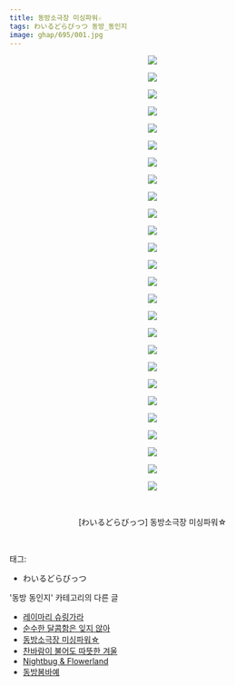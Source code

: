 ```yaml
---
title: 동방소극장 미싱파워☆
tags: わいるどらびっつ 동방_동인지
image: ghap/695/001.jpg
---
```

<div class="article">
<p style="text-align: center; clear: none; float: none;"><img src="{{ site.nasurl }}/ghap/695/001.jpg"/></p>
<p style="text-align: center; clear: none; float: none;"><img src="{{ site.nasurl }}/ghap/695/002.jpg"/></p>
<p style="text-align: center; clear: none; float: none;"><img src="{{ site.nasurl }}/ghap/695/003.jpg"/></p>
<p style="text-align: center; clear: none; float: none;"><img src="{{ site.nasurl }}/ghap/695/004.jpg"/></p>
<p style="text-align: center; clear: none; float: none;"><img src="{{ site.nasurl }}/ghap/695/005.jpg"/></p>
<p style="text-align: center; clear: none; float: none;"><img src="{{ site.nasurl }}/ghap/695/006.jpg"/></p>
<p style="text-align: center; clear: none; float: none;"><img src="{{ site.nasurl }}/ghap/695/007.jpg"/></p>
<p style="text-align: center; clear: none; float: none;"><img src="{{ site.nasurl }}/ghap/695/008.jpg"/></p>
<p style="text-align: center; clear: none; float: none;"><img src="{{ site.nasurl }}/ghap/695/009.jpg"/></p>
<p style="text-align: center; clear: none; float: none;"><img src="{{ site.nasurl }}/ghap/695/010.jpg"/></p>
<p style="text-align: center; clear: none; float: none;"><img src="{{ site.nasurl }}/ghap/695/011.jpg"/></p>
<p style="text-align: center; clear: none; float: none;"><img src="{{ site.nasurl }}/ghap/695/012.jpg"/></p>
<p style="text-align: center; clear: none; float: none;"><img src="{{ site.nasurl }}/ghap/695/013.jpg"/></p>
<p style="text-align: center; clear: none; float: none;"><img src="{{ site.nasurl }}/ghap/695/014.jpg"/></p>
<p style="text-align: center; clear: none; float: none;"><img src="{{ site.nasurl }}/ghap/695/015.jpg"/></p>
<p style="text-align: center; clear: none; float: none;"><img src="{{ site.nasurl }}/ghap/695/016.jpg"/></p>
<p style="text-align: center; clear: none; float: none;"><img src="{{ site.nasurl }}/ghap/695/017.jpg"/></p>
<p style="text-align: center; clear: none; float: none;"><img src="{{ site.nasurl }}/ghap/695/018.jpg"/></p>
<p style="text-align: center; clear: none; float: none;"><img src="{{ site.nasurl }}/ghap/695/019.jpg"/></p>
<p style="text-align: center; clear: none; float: none;"><img src="{{ site.nasurl }}/ghap/695/020.jpg"/></p>
<p style="text-align: center; clear: none; float: none;"><img src="{{ site.nasurl }}/ghap/695/021.jpg"/></p>
<p style="text-align: center; clear: none; float: none;"><img src="{{ site.nasurl }}/ghap/695/022.jpg"/></p>
<p style="text-align: center; clear: none; float: none;"><img src="{{ site.nasurl }}/ghap/695/023.jpg"/></p>
<p style="text-align: center; clear: none; float: none;"><img src="{{ site.nasurl }}/ghap/695/024.jpg"/></p>
<p style="text-align: center; clear: none; float: none;"><img src="{{ site.nasurl }}/ghap/695/025.jpg"/></p>
<p style="text-align: center; clear: none; float: none;"><img src="{{ site.nasurl }}/ghap/695/026.jpg"/></p>
<p style="text-align: center; clear: none; float: none;"><br/></p>
<p style="text-align: center; clear: none; float: none;">[わいるどらびっつ] 동방소극장 미싱파워☆</p>
<p><br/></p>
</div><div class="tagTrail">
<p>태그: </p>
<ul>
<li>わいるどらびっつ</li>
</ul>
</div><div class="another">
<p>'동방 동인지' 카테고리의 다른 글</p>
<ul>
<li><a href="/2016-07-06-ghap_698">레이마리 슈링가라</a></li>
<li><a href="/2016-07-06-ghap_696">순수한 달콤함은 잊지 않아</a></li>
<li><a href="/2016-07-06-ghap_695">동방소극장 미싱파워☆</a></li>
<li><a href="/2016-07-06-ghap_694">찬바람이 불어도 따뜻한 겨울</a></li>
<li><a href="/2016-07-06-ghap_693">Nightbug &amp; Flowerland</a></li>
<li><a href="/2016-07-05-ghap_692">동방봄바예</a></li>
</ul>
</div><div class="cb_module cb_fluid">
<div class="cb_wrt cb_profile">
</div><!-- commentList close -->
</div>